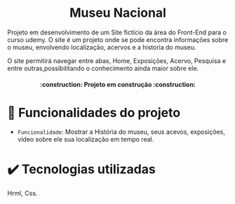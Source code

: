 <h1 align="center">Museu Nacional</h1>
<p> Projeto em desenvolvimento de um Site fictício da área do Front-End para o curso udemy.
O site é um projeto onde se pode encontra informações sobre o museu, envolvendo localização, acervos e a historia do museu.</p>
<p>O site permitirá navegar entre abas, Home, Exposições, Acervo, Pesquisa e entre outras,possibilitando o conhecimento ainda maior sobre ele.

<h4 align="center"> 
    :construction:  Projeto em construção  :construction:
</h4>

# :hammer: Funcionalidades do projeto

- `Funcionalidade`: Mostrar a História do museu, seus acevos, exposições, vídeo sobre ele sua localização em tempo real.

<h1>✔️ Tecnologias utilizadas</h1>

  Hrml, Css.
